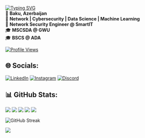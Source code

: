 [![Typing SVG](https://readme-typing-svg.demolab.com?font=Fira+Code&size=30&duration=4000&pause=1&color=FFFFFF&multiline=true&width=485&height=80&lines=%E2%94%8C%E2%94%80%E2%94%80(ggurbanov%E3%89%BFDestroy)-%5B%2F%5D;%E2%94%94%E2%94%80%23+whoami)](https://git.io/typing-svg)  
📍 **Baku, Azerbaijan**  
🔭 **Network | Cybersecurity | Data Science | Machine Learning**  
💼 **Network Security Engineer @ SmartIT**  
🎓 **MSCSDA @ GWU**  
🎓 **BSCS @ ADA**  

[![Profile Views](https://visitcount.itsvg.in/api?id=ggurbanov12098&icon=0&color=12)](https://visitcount.itsvg.in)

## 🌐 Socials:
[![LinkedIn](https://img.shields.io/badge/LinkedIn-%230077B5.svg?logo=linkedin&logoColor=white)](https://www.linkedin.com/in/gabil-gurbanov-b183321a3/) [![Instagram](https://img.shields.io/badge/Instagram-%23E4405F.svg?logo=Instagram&logoColor=white)](https://www.instagram.com/_ggurbanov_/)  [![Discord](https://img.shields.io/badge/Discord-%237289DA.svg?logo=discord&logoColor=white)](https://discord.gg/ggurbanov)   

## 📊 GitHub Stats:
![](http://github-profile-summary-cards.vercel.app/api/cards/profile-details?username=ggurbanov12098&theme=github_dark)
![](http://github-profile-summary-cards.vercel.app/api/cards/repos-per-language?username=ggurbanov12098&theme=github_dark)
![](http://github-profile-summary-cards.vercel.app/api/cards/most-commit-language?username=ggurbanov12098&theme=github_dark)
![](http://github-profile-summary-cards.vercel.app/api/cards/stats?username=ggurbanov12098&theme=github_dark)
![](http://github-profile-summary-cards.vercel.app/api/cards/productive-time?username=ggurbanov12098&theme=github_dark&utcOffset=4)  

![GitHub Streak](https://github-readme-streak-stats.herokuapp.com?user=ggurbanov12098&theme=dark&fire=EB3708&date_format=j%20M%5B%20Y%5D)  

<!-- <a href="https://github.com/ggurbanov12098/ggurbanov12098/graphs/contributors">
  <img src="https://contrib.rocks/image?repo=ggurbanov12098/ggurbanov12098" />
</a> -->

<!-- ![LeetCode Stats](https://leetcard.jacoblin.cool/ggurbanov12098?theme=nord&font=IBM%20Plex%20Sans&ext=heatmap) -->
<!-- <img src="https://capsule-render.vercel.app/api?type=waving&color=gradient&height=110&section=footer"> -->
<img src="https://capsule-render.vercel.app/api?type=waving&height=100&color=gradient&text=&textBg=false&section=footer&reversal=true&animation=twinkling&fontColor=AAAAAA">




<!-- References: -->
<!-- https://github-readme-streak-stats.herokuapp.com/ -->
<!-- https://capsule-render.vercel.app/ -->
<!-- https://gprm.itsvg.in/ -->
<!-- https://leetcard.jacoblin.cool/ -->
<!-- https://github-profile-trophy.vercel.app/ -->
<!-- https://readme-typing-svg.demolab.com/ -->
<!-- Made with [contrib.rocks](https://contrib.rocks). -->

<!-- https://github.com/anuraghazra/github-readme-stats -->
<!-- https://github.com/PiyushSuthar/github-readme-quotes -->
<!-- https://github-readme-stats.vercel.app/ -->
<!-- (https://git.io/streak-stats)  -->
<!-- https://shields.io/ -->
